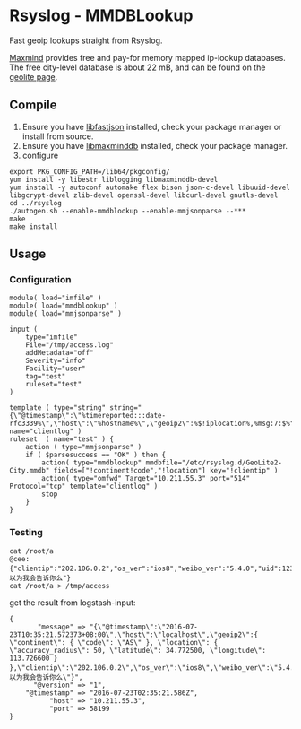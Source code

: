 # Rsyslog - MMDBLookup

Fast geoip lookups straight from Rsyslog.

[Maxmind](https://www.maxmind.com/en/home) provides free and pay-for memory mapped ip-lookup databases.
The free city-level database is about 22 mB, and can be found on the [geolite page](http://dev.maxmind.com/geoip/geoip2/geolite2/).


## Compile

1. Ensure you have [libfastjson](https://github.com/rgerhards/libfastjson/) installed, check your package manager or install from source.
2. Ensure you have [libmaxminddb](https://github.com/maxmind/libmaxminddb) installed, check your package manager.
3. configure
```
export PKG_CONFIG_PATH=/lib64/pkgconfig/
yum install -y libestr liblogging libmaxminddb-devel
yum install -y autoconf automake flex bison json-c-devel libuuid-devel libgcrypt-devel zlib-devel openssl-devel libcurl-devel gnutls-devel
cd ../rsyslog
./autogen.sh --enable-mmdblookup --enable-mmjsonparse --***
make
make install
```

## Usage

### Configuration

```
module( load="imfile" )
module( load="mmdblookup" )
module( load="mmjsonparse" )

input (
	type="imfile"
	File="/tmp/access.log"
	addMetadata="off"
	Severity="info"
	Facility="user"
	tag="test"
	ruleset="test"
)

template ( type="string" string="{\"@timestamp\":\"%timereported:::date-rfc3339%\",\"host\":\"%hostname%\",\"geoip2\":%$!iplocation%,%msg:7:$%" name="clientlog" )
ruleset  ( name="test" ) {
	action ( type="mmjsonparse" )
	if ( $parsesuccess == "OK" ) then {
		action( type="mmdblookup" mmdbfile="/etc/rsyslog.d/GeoLite2-City.mmdb" fields=["!continent!code","!location"] key="!clientip" )
		action( type="omfwd" Target="10.211.55.3" port="514" Protocol="tcp" template="clientlog" )
		stop
	}
}
```

### Testing

```
cat /root/a
@cee:{"clientip":"202.106.0.2","os_ver":"ios8","weibo_ver":"5.4.0","uid":1234567890,"rtt":0.123456,"error_code":-10005,"error_msg":"你以为我会告诉你么"}
cat /root/a > /tmp/access
```

get the result from logstash-input:

```
{
       "message" => "{\"@timestamp\":\"2016-07-23T10:35:21.572373+08:00\",\"host\":\"localhost\",\"geoip2\":{ \"continent\": { \"code\": \"AS\" }, \"location\": { \"accuracy_radius\": 50, \"latitude\": 34.772500, \"longitude\": 113.726600 } },\"clientip\":\"202.106.0.2\",\"os_ver\":\"ios8\",\"weibo_ver\":\"5.4.0\",\"uid\":1234567890,\"rtt\":0.123456,\"error_code\":-10005,\"error_msg\":\"你以为我会告诉你么\"}",
      "@version" => "1",
    "@timestamp" => "2016-07-23T02:35:21.586Z",
          "host" => "10.211.55.3",
          "port" => 58199
}
```
